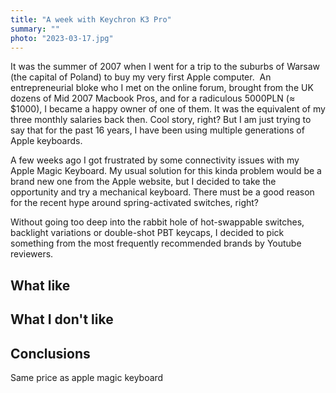 ```yaml
---
title: "A week with Keychron K3 Pro"
summary: ""
photo: "2023-03-17.jpg"
---
```


It was the summer of 2007 when I went for a trip to the suburbs of Warsaw (the capital of Poland) to buy my very first Apple computer.  An entrepreneurial bloke who I met on the online forum, brought from the UK dozens of Mid 2007 Macbook Pros, and for a radiculous 5000PLN (≈ $1000), I became a happy owner of one of them. It was the equivalent of my three monthly salaries back then. Cool story, right? But I am just trying to say that for the past 16 years, I have been using multiple generations of Apple keyboards.

A few weeks ago I got frustrated by some connectivity issues with my Apple Magic Keyboard. My usual solution for this kinda problem would be a brand new one from the Apple website, but I decided to take the opportunity and try a  mechanical keyboard. There must be a good reason for the recent hype around spring-activated switches, right?

Without going too deep into the rabbit hole of hot-swappable switches, backlight variations or double-shot PBT keycaps, I decided to pick something from the most frequently recommended brands by Youtube reviewers.

## What like

## What I don't like

## Conclusions

Same price as apple magic keyboard
